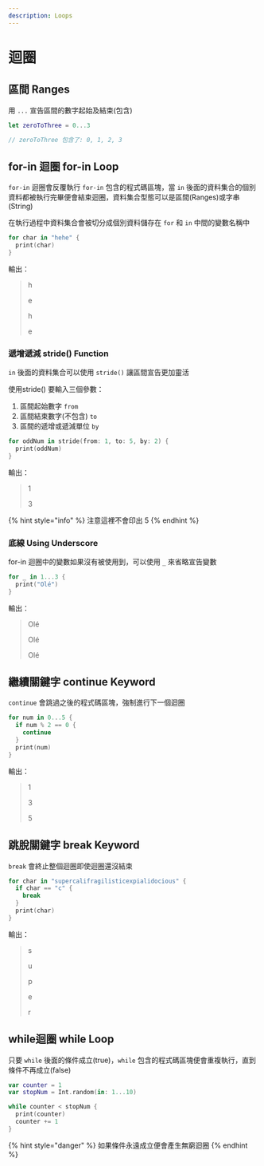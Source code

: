 ```yaml
---
description: Loops
---
```


# 迴圈

## 區間 Ranges

用 `...` 宣告區間的數字起始及結束(包含)

```swift
let zeroToThree = 0...3

// zeroToThree 包含了: 0, 1, 2, 3
```

## for-in 迴圈 for-in Loop

`for-in` 迴圈會反覆執行 `for-in` 包含的程式碼區塊，當 `in` 後面的資料集合的個別資料都被執行完畢便會結束迴圈，資料集合型態可以是區間(Ranges)或字串(String)

在執行過程中資料集合會被切分成個別資料儲存在 `for` 和 `in` 中間的變數名稱中

```swift
for char in "hehe" {
  print(char)
}
```

輸出：

> h
>
> e
>
> h
>
> e

### 遞增遞減 stride() Function

`in` 後面的資料集合可以使用 `stride()` 讓區間宣告更加靈活

使用stride() 要輸入三個參數：

1. 區間起始數字 `from`
2. 區間結束數字(不包含) `to`
3. 區間的遞增或遞減單位 `by`

```swift
for oddNum in stride(from: 1, to: 5, by: 2) {
  print(oddNum)
}
```

輸出：

> 1
>
> 3

{% hint style="info" %}
注意這裡不會印出 5
{% endhint %}

### 底線 Using Underscore

for-in 迴圈中的變數如果沒有被使用到，可以使用 `_` 來省略宣告變數

```swift
for _ in 1...3 {
  print("Olé")
}
```

輸出：

> Olé
>
> Olé
>
> Olé

## 繼續關鍵字 continue Keyword

`continue` 會跳過之後的程式碼區塊，強制進行下一個迴圈

```swift
for num in 0...5 {
  if num % 2 == 0 {
    continue
  }
  print(num)
}
```

輸出：

> 1
>
> 3
>
> 5

## 跳脫關鍵字 break Keyword

`break` 會終止整個迴圈即使迴圈還沒結束

```swift
for char in "supercalifragilisticexpialidocious" {
  if char == "c" {
    break
  }
  print(char)
}
```

輸出：

> s
>
> u
>
> p
>
> e
>
> r

## while迴圈 while Loop

只要 `while` 後面的條件成立(true)，`while` 包含的程式碼區塊便會重複執行，直到條件不再成立(false)

```swift
var counter = 1
var stopNum = Int.random(in: 1...10)

while counter < stopNum {
  print(counter)
  counter += 1
}
```

{% hint style="danger" %}
如果條件永遠成立便會產生無窮迴圈
{% endhint %}
